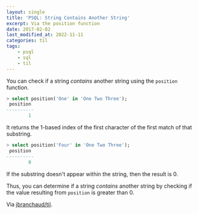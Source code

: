 ```yaml
---
layout: single
title: 'PSQL: String Contains Another String'
excerpt: Via the position function
date: 2017-02-02
last_modified_at: 2022-11-11
categories: til
tags:
    - psql
    - sql
    - til
---
```


You can check if a string _contains_ another string using the `position`
function.

```sql
> select position('One' in 'One Two Three');
 position
----------
        1
```

It returns the 1-based index of the first character of the first match of
that substring.

```sql
> select position('Four' in 'One Two Three');
 position
----------
        0
```

If the substring doesn't appear within the string, then the result is 0.

Thus, you can determine if a string _contains_ another string by checking if
the value resulting from `position` is greater than 0.

Via [jbranchaud/til](https://github.com/jbranchaud/til).

